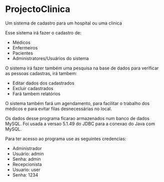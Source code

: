 # ProjectoClinica
Um sistema de cadastro para um hospital ou uma clinica

Esse sistema irá fazer o cadastro de:
- Médicos
- Enfermeiros
- Pacientes 
- Administratores/Usuários do sistema

O sistema irá fazer também uma pesquisa na base de dados para verificar as pessoas cadastras, irá tambem:
 - Editar dados dos cadastrados
 - Excluir cadastrados
 - Fará tambem relatórios

O sistema também fará um agendamento, para facilitar o trabalho dos médicos e para evitar filas desnecessárias no local.

Os dados desse programa ficarao armazenados num banco de dados MySQL.
Foi usada a versao 5.1.49 do JDBC para a conexao do Java com MySQL.

Para ter acesso ao programa use as seguintes credencias:
 - Administrador
  - Usuário: admin
  - Senha: admin
 - Recepcionista
  - Usuario: user
  - Senha: 1234
